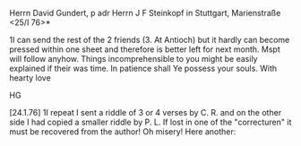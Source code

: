 Herrn David Gundert, p adr Herrn J F Steinkopf in Stuttgart, Marienstraße 
 <25/I 76>*

1I can send the rest of the 2 friends (3. At Antioch) but it hardly can become pressed within one sheet and therefore is better left for next month. Mspt will follow anyhow. Things incomprehensible to you might be easily explained if their was time. In patience shall Ye possess your souls. With hearty love

 HG




 [24.1.76]
1I repeat I sent a riddle of 3 or 4 verses by C. R. and on the other side I had copied a smaller riddle by P. L. If lost in one of the "correcturen" it must be recovered from the author! Oh misery! Here another:
